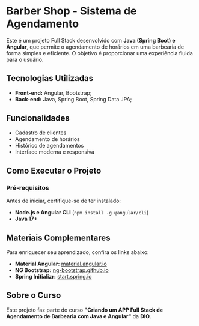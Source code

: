 # Barber Shop - Sistema de Agendamento  

Este é um projeto Full Stack desenvolvido com **Java (Spring Boot) e Angular**, que permite o agendamento de horários em uma barbearia de forma simples e eficiente. O objetivo é proporcionar uma experiência fluida para o usuário.  

## Tecnologias Utilizadas  
- **Front-end:** Angular, Bootstrap;  
- **Back-end:** Java, Spring Boot, Spring Data JPA; 

## Funcionalidades  
- Cadastro de clientes 
- Agendamento de horários  
- Histórico de agendamentos  
- Interface moderna e responsiva  

## Como Executar o Projeto  

### Pré-requisitos  
Antes de iniciar, certifique-se de ter instalado:  
- **Node.js e Angular CLI** (`npm install -g @angular/cli`)  
- **Java 17+**  

## Materiais Complementares  
Para enriquecer seu aprendizado, confira os links abaixo:  
- **Material Angular:** [material.angular.io](https://material.angular.io)  
- **NG Bootstrap:** [ng-bootstrap.github.io](https://ng-bootstrap.github.io/#/home)  
- **Spring Initializr:** [start.spring.io](https://start.spring.io)  

## Sobre o Curso  
Este projeto faz parte do curso **"Criando um APP Full Stack de Agendamento de Barbearia com Java e Angular"** da **DIO**. 
